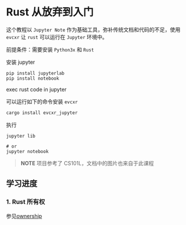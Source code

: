 # Rust 从放弃到入门

这个教程以 `Jupyter Note` 作为基础工具，弥补传统文档和代码的不足，使用`evcxr` 让 `rust` 可以运行在 `Jupyter` 环境中。

前提条件：需要安装 `Python3x` 和 `Rust`

安装 jupyter

```
pip install jupyterlab
pip install notebook
```

exec rust code in jupyter

可以运行如下的命令安装 `evcxr`
```sh
cargo install evcxr_jupyter
```

执行
```
jupyter lib

# or
jupyter notebook
```

>**NOTE**
项目参考了 CS101L，文档中的图片也来自于此课程

## 学习进度
### 1. Rust 所有权
参见[ownership](./ownership.ipynb)
